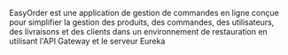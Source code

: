 EasyOrder est une application de gestion de commandes en ligne conçue pour simplifier la gestion des produits, des commandes, des utilisateurs, des livraisons et des clients dans un environnement de restauration en utilisant l'API Gateway et le serveur Eureka
